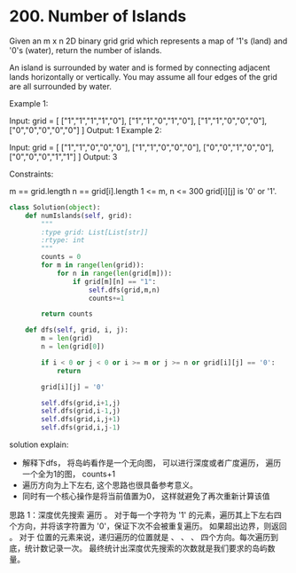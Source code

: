 # 200. Number of Islands

Given an m x n 2D binary grid grid which represents a map of '1's (land) and '0's (water), return the number of islands.

An island is surrounded by water and is formed by connecting adjacent lands horizontally or vertically. You may assume all four edges of the grid are all surrounded by water.

 

Example 1:

Input: grid = [
  ["1","1","1","1","0"],
  ["1","1","0","1","0"],
  ["1","1","0","0","0"],
  ["0","0","0","0","0"]
]
Output: 1
Example 2:

Input: grid = [
  ["1","1","0","0","0"],
  ["1","1","0","0","0"],
  ["0","0","1","0","0"],
  ["0","0","0","1","1"]
]
Output: 3
 

Constraints:

m == grid.length
n == grid[i].length
1 <= m, n <= 300
grid[i][j] is '0' or '1'.

```python
class Solution(object):
    def numIslands(self, grid):
        """
        :type grid: List[List[str]]
        :rtype: int
        """
        counts = 0
        for m in range(len(grid)):
            for n in range(len(grid[m])):
                if grid[m][n] == "1":
                    self.dfs(grid,m,n)
                    counts+=1

        return counts

    def dfs(self, grid, i, j):
        m = len(grid)
        n = len(grid[0])

        if i < 0 or j < 0 or i >= m or j >= n or grid[i][j] == '0':
            return

        grid[i][j] = '0'

        self.dfs(grid,i+1,j)
        self.dfs(grid,i-1,j)
        self.dfs(grid,i,j+1)
        self.dfs(grid,i,j-1)

```


solution explain:
- 解释下dfs， 将岛屿看作是一个无向图， 可以进行深度或者广度遍历， 遍历一个全为1的图， counts+1
- 遍历方向为上下左右, 这个思路也很具备参考意义。
- 同时有一个核心操作是将当前值置为0， 这样就避免了再次重新计算该值


思路 1：深度优先搜索
遍历 
。
对于每一个字符为 '1' 的元素，遍历其上下左右四个方向，并将该字符置为 '0'，保证下次不会被重复遍历。
如果超出边界，则返回 
。
对于 
 位置的元素来说，递归遍历的位置就是 
、
、
、
 四个方向。每次遍历到底，统计数记录一次。
最终统计出深度优先搜索的次数就是我们要求的岛屿数量。